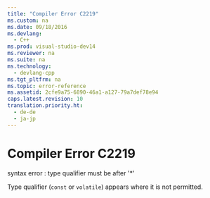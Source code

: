```yaml
---
title: "Compiler Error C2219"
ms.custom: na
ms.date: 09/18/2016
ms.devlang: 
  - C++
ms.prod: visual-studio-dev14
ms.reviewer: na
ms.suite: na
ms.technology: 
  - devlang-cpp
ms.tgt_pltfrm: na
ms.topic: error-reference
ms.assetid: 2cfe9a75-6890-46a1-a127-79a7def78e94
caps.latest.revision: 10
translation.priority.ht: 
  - de-de
  - ja-jp
---
```

# Compiler Error C2219
syntax error : type qualifier must be after '*'  
  
 Type qualifier (`const` or `volatile`) appears where it is not permitted.